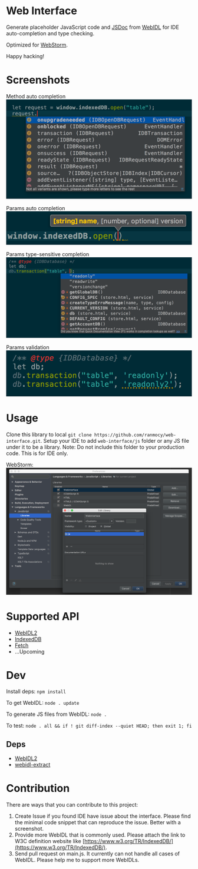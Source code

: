 # Web Interface
Generate placeholder JavaScript code and [JSDoc](http://usejsdoc.org/) from [WebIDL](https://www.w3.org/TR/WebIDL-1/) for IDE auto-completion and type checking.

Optimized for [WebStorm](https://www.jetbrains.com/webstorm/).

Happy hacking!

# Screenshots

Method auto completion
![Method auto completion](screenshots/method_auto_complete.png)

Params auto completion
![Params auto completion](screenshots/params_auto_complete.png)

Params type-sensitive completion
![Params type sensitive completion](screenshots/params_auto_complete_type_sensitive.png)

Params validation
![Params type check](screenshots/params_type_check.png)

# Usage

Clone this library to local `git clone https://github.com/ranmocy/web-interface.git`.
Setup your IDE to add `web-interface/js` folder or any JS file under it to be a library.
Note: Do not include this folder to your production code. This is for IDE only.

WebStorm:
![WebStorm settings](screenshots/webstorm_settings.png)

# Supported API

* [WebIDL2](https://github.com/w3c/webidl2.js)
* [IndexedDB](https://www.w3.org/TR/IndexedDB/)
* [Fetch](https://fetch.spec.whatwg.org/)
* ...Upcoming

# Dev

Install deps: `npm install`

To get WebIDL: `node . update`

To generate JS files from WebIDL: `node .`

To test: `node . all && if ! git diff-index --quiet HEAD; then exit 1; fi`

## Deps

* [WebIDL2](https://github.com/w3c/webidl2.js)
* [webidl-extract](https://github.com/AndreasMadsen/webidl-extract)

# Contribution

There are ways that you can contribute to this project:

1. Create Issue if you found IDE have issue about the interface. Please find the minimal code snippet that can reproduce the issue. Better with a screenshot.
2. Provide more WebIDL that is commonly used. Please attach the link to W3C definition website like [https://www.w3.org/TR/IndexedDB/](https://www.w3.org/TR/IndexedDB/).
3. Send pull request on main.js. It currently can not handle all cases of WebIDL. Please help me to support more WebIDLs.
